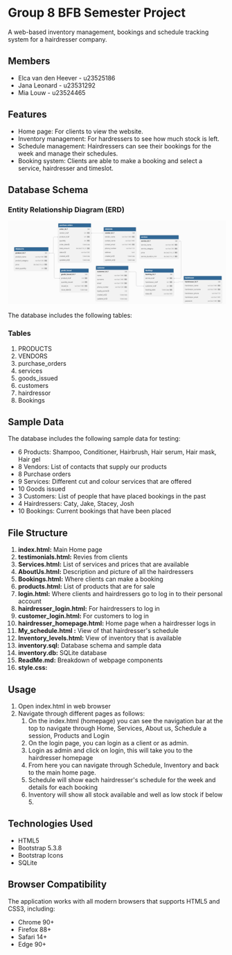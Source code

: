 # Group 8 BFB Semester Project
A web-based inventory management, bookings and schedule tracking system for a hairdresser company.

## Members
- Elca van den Heever - u23525186
- Jana Leonard - u23531292
- Mia Louw - u23524465

## Features
- Home page: For clients to view the website.  
- Inventory management: For hardressers to see how much stock is left.
- Schedule management: Hairdressers can see their bookings for the week and manage their schedules.
- Booking system: Clients are able to make a booking and select a service, hairdresser and timeslot.

## Database Schema
### Entity Relationship Diagram (ERD)
![ERD](images/bigERD.jpeg)

The database includes the following tables:
### Tables
1. PRODUCTS
2. VENDORS
3. purchase_orders
4. services
5. goods_issued
6. customers
7. hairdressor
8. Bookings
   
## Sample Data
The database includes the following sample data for testing:

- 6 Products: Shampoo, Conditioner, Hairbrush, Hair serum, Hair mask, Hair gel
- 8 Vendors: List of contacts that supply our products
- 8 Purchase orders
- 9 Services: Different cut and colour services that are offered
- 10 Goods issued
- 3 Customers: List of people that have placed bookings in the past
- 4 Hairdressers: Caty, Jake, Stacey, Josh
- 10 Bookings: Current bookings that have been placed
  

## File Structure
1. **index.html:**            Main Home page
2. **testimonials.html:**       Revies from clients
3. **Services.html:**           List of services and prices that are available
4. **AboutUs.html:**            Description and picture of all the hairdressers
5. **Bookings.html:**           Where clients can make a booking
6. **products.html:**          List of products that are for sale
7. **login.html:**  Where clients and hairdressers go to log in to their personal account
8. **hairdresser_login.html:**   For hairdressers to log in
9. **customer_login.html:**        For customers to log in
10. **hairdresser_homepage.html:**   Home page when a hairdresser logs in
11. **My_schedule.html :**        View of that hairdresser's schedule
12. **Inventory_levels.html:**    View of inventory that is available
13. **inventory.sql:**            Database schema and sample data
14. **inventory.db:**            SQLite database
15. **ReadMe.md:**              Breakdown of webpage components
16. **style.css:**

## Usage
1. Open index.html in web browser
2. Navigate through different pages as follows:
      1. On the index.html (homepage) you can see the navigation bar at the top to navigate through Home, Services, About us, Schedule a session, Products and Login
      2. On the login page, you can login as a client or as admin.
      3. Login as admin and click on login, this will take you to the hairdresser homepage
      4. From here you can navigate through Schedule, Inventory and back to the main home page.
      5. Schedule will show each hairdresser's schedule for the week and details for each booking
      6. Inventory will show all stock available and well as low stock if below 5.


## Technologies Used
- HTML5
- Bootstrap 5.3.8
- Bootstrap Icons
- SQLite

## Browser Compatibility
The application works with all modern browsers that supports HTML5 and CSS3, including: 
- Chrome 90+
- Firefox 88+
- Safari 14+
- Edge 90+
